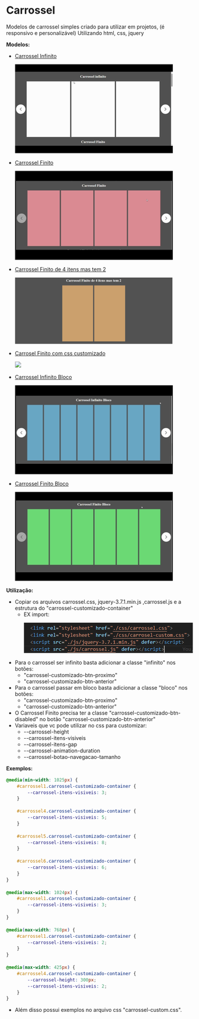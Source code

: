 # Carrossel
Modelos de carrossel simples criado para utilizar em projetos, (é responsivo e personalizável)
Utilizando html, css, jquery

**Modelos:**

- [Carrossel Infinito](https://gustavoalbonico.github.io/carrossel/index.html)
    <a href="https://gustavoalbonico.github.io/carrossel/index.html"><p><img src="public/gif/Carrossel-Infinito.gif" /></p></a>
- [Carrossel Finito](https://gustavoalbonico.github.io/carrossel/index.html)
    <a href="https://gustavoalbonico.github.io/carrossel/index.html"><p><img src="public/gif/Carrossel-Finito.gif" /></p></a>
- [Carrossel Finito de 4 itens mas tem 2](https://gustavoalbonico.github.io/carrossel/index.html)
    <a href="https://gustavoalbonico.github.io/carrossel/index.html"><p><img src="public/img/carrossel-finito-4-itens.png" width="425"/></p></a>
- [Carrosel Finito com css customizado](https://gustavoalbonico.github.io/carrossel/index.html)
    <a href="https://gustavoalbonico.github.io/carrossel/index.html"><p><img src="public/gif/Carrossel-Finito-Personalizado.gif"/></p></a>
- [Carrossel Infinito Bloco](https://gustavoalbonico.github.io/carrossel/index.html)
    <a href="https://gustavoalbonico.github.io/carrossel/index.html"><p><img src="public/gif/Carrossel-Infinito-Bloco.gif"/></p></a>
- [Carrossel Finito Bloco](https://gustavoalbonico.github.io/carrossel/index.html)
    <a href="https://gustavoalbonico.github.io/carrossel/index.html"><p><img src="public/gif/Carrossel-Finito-Bloco.gif"/></p></a>

**Utilização:**

- Copiar os arquivos carrossel.css,  jquery-3.7.1.min.js ,carrossel.js e a estrutura do "carrossel-customizado-container"
    - EX import: <a href="https://gustavoalbonico.github.io/carrossel/index.html"><p><img src="public/img/exemplo-import-js-css.png"/></p></a>
- Para o carrossel ser infinito basta adicionar a classe "infinito" nos botões:
    - "carrossel-customizado-btn-proximo"
    - "carrossel-customizado-btn-anterior"
- Para o carrossel passar em bloco basta adicionar a classe "bloco" nos botões:
    - "carrossel-customizado-btn-proximo"
    - "carrossel-customizado-btn-anterior"
- O Carrossel Finito precisa ter a classe "carrossel-customizado-btn-disabled" no botão "carrossel-customizado-btn-anterior"
- Variaveis que vc pode utilizar no css para customizar:
    - --carrossel-height
    - --carrossel-itens-visiveis
    - --carrossel-itens-gap
    - --carrossel-animation-duration
    - --carrossel-botao-navegacao-tamanho

**Exemplos:**

```css
@media(min-width: 1025px) {
    #carrossel1.carrossel-customizado-container {
        --carrossel-itens-visiveis: 3;
    }

    #carrossel4.carrossel-customizado-container {
        --carrossel-itens-visiveis: 5;
    }

    #carrossel5.carrossel-customizado-container {
        --carrossel-itens-visiveis: 8;
    }

    #carrossel6.carrossel-customizado-container {
        --carrossel-itens-visiveis: 6;
    }
}

@media(max-width: 1024px) {
    #carrossel1.carrossel-customizado-container {
        --carrossel-itens-visiveis: 3;
    }
}

@media(max-width: 768px) {
    #carrossel1.carrossel-customizado-container {
        --carrossel-itens-visiveis: 2;
    }
}

@media(max-width: 425px) {
    #carrossel4.carrossel-customizado-container {
        --carrossel-height: 300px;
        --carrossel-itens-visiveis: 2;
    }
}
```

- Além disso possui exemplos no arquivo css "carrossel-custom.css".
